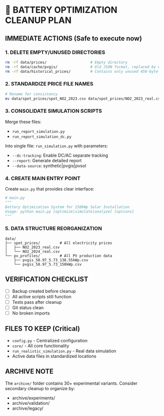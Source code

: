 # 🧹 BATTERY OPTIMIZATION CLEANUP PLAN

## IMMEDIATE ACTIONS (Safe to execute now)

### 1. DELETE EMPTY/UNUSED DIRECTORIES
```bash
rm -rf data/prices/                    # Empty directory
rm -rf data/cache/pvgis/               # Old JSON format, replaced by CSV
rm -rf data/historical_prices/         # Contains only unused 458-byte file
```

### 2. STANDARDIZE PRICE FILE NAMES
```bash
# Rename for consistency
mv data/spot_prices/spot_NO2_2023.csv data/spot_prices/NO2_2023_real.csv
```

### 3. CONSOLIDATE SIMULATION SCRIPTS
Merge these files:
- `run_report_simulation.py`
- `run_report_simulation_dc.py`

Into single file: `run_simulation.py` with parameters:
- `--dc-tracking`: Enable DC/AC separate tracking
- `--report`: Generate detailed report
- `--data-source`: synthetic|pvgis|pvsol

### 4. CREATE MAIN ENTRY POINT
Create `main.py` that provides clear interface:
```python
# main.py
"""
Battery Optimization System for 150kWp Solar Installation
Usage: python main.py [optimize|simulate|analyze] [options]
"""
```

### 5. DATA STRUCTURE REORGANIZATION
```
data/
├── spot_prices/         # All electricity prices
│   ├── NO2_2023_real.csv
│   └── NO2_2024_real.csv
└── pv_profiles/         # All PV production data
    ├── pvgis_58.97_5.73_138.55kWp.csv
    └── pvgis_58.97_5.73_150kWp.csv
```

## VERIFICATION CHECKLIST
- [ ] Backup created before cleanup
- [ ] All active scripts still function
- [ ] Tests pass after cleanup
- [ ] Git status clean
- [ ] No broken imports

## FILES TO KEEP (Critical)
- `config.py` - Centralized configuration
- `core/` - All core functionality
- `run_realistic_simulation.py` - Real data simulation
- Active data files in standardized locations

## ARCHIVE NOTE
The `archive/` folder contains 30+ experimental variants.
Consider secondary cleanup to organize by:
- archive/experiments/
- archive/validation/
- archive/legacy/